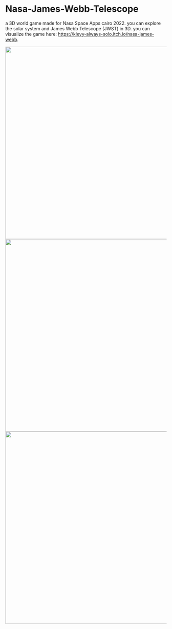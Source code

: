 # Nasa-James-Webb-Telescope
a 3D world game made for Nasa Space Apps cairo 2022. you can explore the solar system  and James Webb Telescope (JWST) in 3D. you can visualize the game here: https://klevy-always-solo.itch.io/nasa-james-webb.


 <img src = "https://user-images.githubusercontent.com/94145850/193465545-bf01f116-5a58-4853-9b98-3a77fd45263e.png" width="2400" height="600"/>
 <img src = "https://user-images.githubusercontent.com/94145850/193465533-430ded9f-2515-40b8-972e-0381fb69c042.png" width="2400" height="600"/>
 <img src = "https://user-images.githubusercontent.com/94145850/193465537-2fb081d9-ddaa-476f-adc4-a8a3e422c17e.png" width="2400" height="600"/>

 
 
 
 
 
 
